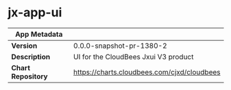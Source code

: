 # jx-app-ui

|App Metadata||
|---|---|
| **Version** | 0.0.0-snapshot-pr-1380-2 |
| **Description** | UI for the CloudBees Jxui V3 product |
| **Chart Repository** | https://charts.cloudbees.com/cjxd/cloudbees |
